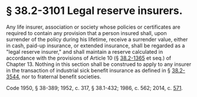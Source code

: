 # § 38.2-3101 Legal reserve insurers.

<p>Any life insurer, association or society whose policies or certificates are required to contain any provision that a person insured shall, upon surrender of the policy during his lifetime, receive a surrender value, either in cash, paid-up insurance, or extended insurance, shall be regarded as a "legal reserve insurer," and shall maintain a reserve calculated in accordance with the provisions of Article 10 (§ <a href='http://law.lis.virginia.gov/vacode/38.2-1365/'>38.2-1365</a> et seq.) of Chapter 13. Nothing in this section shall be construed to apply to any insurer in the transaction of industrial sick benefit insurance as defined in § <a href='http://law.lis.virginia.gov/vacode/38.2-3544/'>38.2-3544</a>, nor to fraternal benefit societies.</p><p>Code 1950, § 38-389; 1952, c. 317, § 38.1-432; 1986, c. 562; 2014, c. <a href='http://lis.virginia.gov/cgi-bin/legp604.exe?141+ful+CHAP0571'>571</a>.</p>